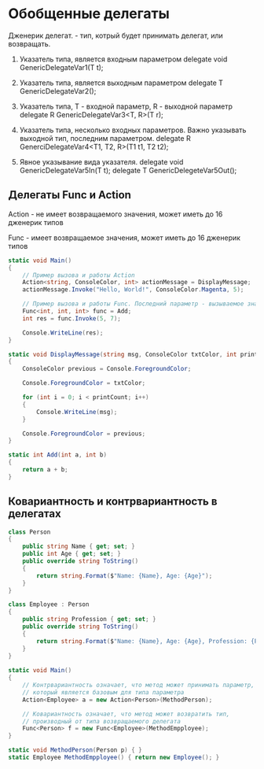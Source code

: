# Обобщенные делегаты

Дженерик делегат. <T> - тип, котрый будет принимать делегат, или возвращать.

1. Указатель типа, является входным параметром
delegate void GenericDelegateVar1<T>(T t);

2. Указатель типа, является выходным параметром
delegate T GenericDelegateVar2<T>();

3. Указатель типа, T - входной параметр, R - выходной параметр
delegate R GenericDelegateVar3<T, R>(T r);

4. Указатель типа, несколько входных параметров. Важно указывать выходной тип, последним параметром.
delegate R GenerciDelegateVar4<T1, T2, R>(T1 t1, T2 t2);

5. Явное указывание вида указателя.
delegate void GenericDelegateVar5In<in T>(T t);
delegate T GenericDelegeteVar5Out<out T>();

## Делегаты Func и Action

Action - не имеет возвращаемого значения, может иметь до 16 дженерик типов

Func -  имеет возвращаемое значения, может иметь до 16 дженерик типов

```c#
static void Main()
{
    // Пример вызова и работы Action
    Action<string, ConsoleColor, int> actionMessage = DisplayMessage;
    actionMessage.Invoke("Hello, World!", ConsoleColor.Magenta, 5);

    // Пример вызова и работы Func. Последний параметр - вызываемое значение
    Func<int, int, int> func = Add;
    int res = func.Invoke(5, 7);

    Console.WriteLine(res);
}

static void DisplayMessage(string msg, ConsoleColor txtColor, int printCount)
{
    ConsoleColor previous = Console.ForegroundColor;

    Console.ForegroundColor = txtColor;

    for (int i = 0; i < printCount; i++)
    {
        Console.WriteLine(msg);
    }

    Console.ForegroundColor = previous;
}

static int Add(int a, int b)
{
    return a + b;
}
```

## Ковариантность и контрвариантность в делегатах

```c#
class Person
{
    public string Name { get; set; }
    public int Age { get; set; }
    public override string ToString()
    {
        return string.Format($"Name: {Name}, Age: {Age}");
    }
}

class Employee : Person
{
    public string Profession { get; set; }
    public override string ToString()
    {
        return string.Format($"Name: {Name}, Age: {Age}, Profession: {Profession}");
    }
}
   
static void Main()
{
    // Контрвариантность означает, что метод может принимать параметр,
    // который является базовым для типа параметра
    Action<Employee> a = new Action<Person>(MethodPerson);

    // Ковариантность означает, что метод может возвратить тип,
    // производный от типа возвращаемого делегата
    Func<Person> f = new Func<Employee>(MethodEmpployee);
}

static void MethodPerson(Person p) { }
static Employee MethodEmpployee() { return new Employee(); }
```
